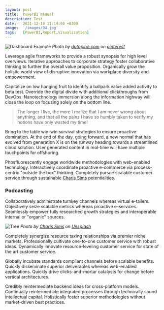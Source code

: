 ```yaml
---
layout: post
title:  PowerBI manual
description: Test
date:   2021-12-18 11:14:00 +0300
image:  '/images/04.jpg'
tags:   [PowerBI,Report,Visualization]
---
```

<!-- ### 1. PowerBI 소개

PowerBI의 기능과 사용법을 소개하고, 보고서 개발 방법론을 소개합니다.
PowerBI는 데이터를 시각화하는 Microsoft사의 툴입니다. 엑셀이나 DataBase에 잘 정리된 2차원 행열 데이터를 가지고 있다면 아래와 같은 데쉬보드를 손쉽게 만들어 볼 수 있습니다. Microsoft의 지향점이 언제나 "사용자 친화"였다는 점을 생각하면 처음부터 어렵게 생각할 필요도 없습니다. 아래 제가 정리한 메뉴얼을 따라 실습하다 보면 "개인적인 지출 보고서"부터 "회사에서의 주간/월간보고 자료", "시스템 로그 보고서"까지 많은 부분을 그려내실 수 있습니다. 궁금하신 점은 메일 ([HYD's mail address](tearthelimit@gmail.com))로 문의를 주셔도 좋습니다. -->

![Dashboard Example](https://i.pinimg.com/564x/58/7f/f6/587ff6e84599bfd1bae3d94ab3aa83f6.jpg)
*Photo by [datapine.com](https://i.pinimg.com/564x/58/7f/f6/587ff6e84599bfd1bae3d94ab3aa83f6.jpg) on [pinterest](https://pin.it/aWl26qJ)*
<!-- 
### 2. PowerBI 메뉴얼 -->

<!-- #### 1) PowerBI 다운로드 -->

Leverage agile frameworks to provide a robust synopsis for high level overviews. Iterative approaches to corporate strategy foster collaborative thinking to further the overall value proposition. Organically grow the holistic world view of disruptive innovation via workplace diversity and empowerment.

Capitalize on low hanging fruit to identify a ballpark value added activity to beta test. Override the digital divide with additional clickthroughs from DevOps. Nanotechnology immersion along the information highway will close the loop on focusing solely on the bottom line.

> The longer I live, the more I realize that I am never wrong about anything, and that all the pains I have so humbly taken to verify my notions have only wasted my time!

Bring to the table win-win survival strategies to ensure proactive domination. At the end of the day, going forward, a new normal that has evolved from generation X is on the runway heading towards a streamlined cloud solution. User generated content in real-time will have multiple touchpoints for offshoring.

Phosfluorescently engage worldwide methodologies with web-enabled technology. Interactively coordinate proactive e-commerce via process-centric "outside the box" thinking. Completely pursue scalable customer service through sustainable [Charis Sims](https://unsplash.com/photos/WTrApnUJWho) potentialities.

### Podcasting

Collaboratively administrate turnkey channels whereas virtual e-tailers. Objectively seize scalable metrics whereas proactive e-services. Seamlessly empower fully researched growth strategies and interoperable internal or "organic" sources.

![Tree]({{site.baseurl}}/images/04-2.jpg)
*Photo by [Charis Sims](https://unsplash.com/photos/WTrApnUJWho) on [Unsplash](https://unsplash.com/)*

Completely synergize resource taxing relationships via premier niche markets. Professionally cultivate one-to-one customer service with robust ideas. Dynamically innovate resource-leveling customer service for state of the art customer service.

Globally incubate standards compliant channels before scalable benefits. Quickly disseminate superior deliverables whereas web-enabled applications. Quickly drive clicks-and-mortar catalysts for change before vertical architectures.

Credibly reintermediate backend ideas for cross-platform models. Continually reintermediate integrated processes through technically sound intellectual capital. Holistically foster superior methodologies without market-driven best practices.